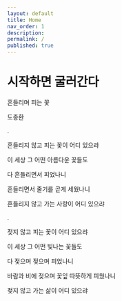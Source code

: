```yaml
---
layout: default
title: Home
nav_order: 1
description:
permalink: /
published: true
---
```


# 시작하면 굴러간다

<div class="code-example" markdown="1">
흔들리며 피는 꽃

도종환

.

흔들리지 않고 피는 꽃이 어디 있으랴

이 세상 그 어떤 아름다운 꽃들도

다 흔들리면서 피었나니

흔들리면서 줄기를 곧게 세웠나니

흔들리지 않고 가는 사랑이 어디 있으랴

 .

젖지 않고 피는 꽃이 어디 있으랴

이 세상 그 어떤 빛나는 꽃들도

다 젖으며 젖으며 피었나니

바람과 비에 젖으며 꽃잎 따뜻하게 피웠나니

젖지 않고 가는 삶이 어디 있으랴
</div>
